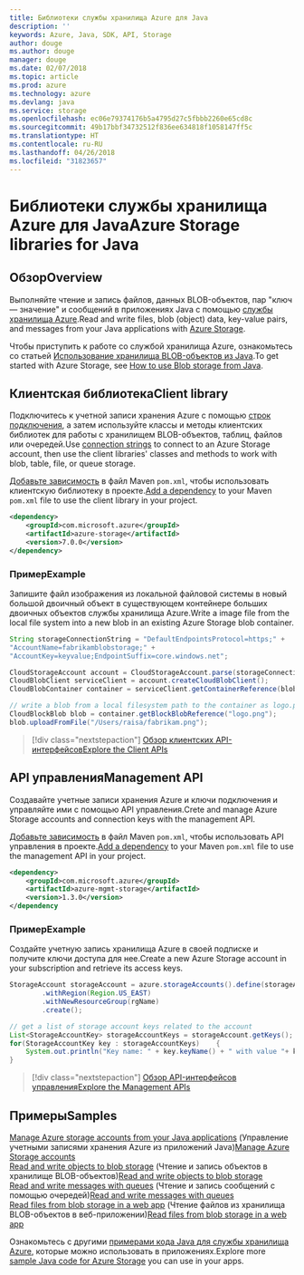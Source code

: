 ```yaml
---
title: Библиотеки службы хранилища Azure для Java
description: ''
keywords: Azure, Java, SDK, API, Storage
author: douge
ms.author: douge
manager: douge
ms.date: 02/07/2018
ms.topic: article
ms.prod: azure
ms.technology: azure
ms.devlang: java
ms.service: storage
ms.openlocfilehash: ec06e79374176b5a4795d27c5fbbb2260e65cd8c
ms.sourcegitcommit: 49b17bbf34732512f836ee634818f1058147ff5c
ms.translationtype: HT
ms.contentlocale: ru-RU
ms.lasthandoff: 04/26/2018
ms.locfileid: "31823657"
---
```

# <a name="azure-storage-libraries-for-java"></a><span data-ttu-id="28ed0-103">Библиотеки службы хранилища Azure для Java</span><span class="sxs-lookup"><span data-stu-id="28ed0-103">Azure Storage libraries for Java</span></span>

## <a name="overview"></a><span data-ttu-id="28ed0-104">Обзор</span><span class="sxs-lookup"><span data-stu-id="28ed0-104">Overview</span></span>

<span data-ttu-id="28ed0-105">Выполняйте чтение и запись файлов, данных BLOB-объектов, пар "ключ — значение" и сообщений в приложениях Java с помощью [службы хранилища Azure](/azure/storage/storage-introduction).</span><span class="sxs-lookup"><span data-stu-id="28ed0-105">Read and write files, blob (object) data, key-value pairs, and messages from your Java applications with [Azure Storage](/azure/storage/storage-introduction).</span></span>

<span data-ttu-id="28ed0-106">Чтобы приступить к работе со службой хранилища Azure, ознакомьтесь со статьей [Использование хранилища BLOB-объектов из Java](/azure/storage/storage-java-how-to-use-blob-storage).</span><span class="sxs-lookup"><span data-stu-id="28ed0-106">To get started with Azure Storage, see [How to use Blob storage from Java](/azure/storage/storage-java-how-to-use-blob-storage).</span></span>

## <a name="client-library"></a><span data-ttu-id="28ed0-107">Клиентская библиотека</span><span class="sxs-lookup"><span data-stu-id="28ed0-107">Client library</span></span>

<span data-ttu-id="28ed0-108">Подключитесь к учетной записи хранения Azure с помощью [строк подключения](/azure/storage/storage-create-storage-account#manage-your-storage-account), а затем используйте классы и методы клиентских библиотек для работы с хранилищем BLOB-объектов, таблиц, файлов или очередей.</span><span class="sxs-lookup"><span data-stu-id="28ed0-108">Use [connection strings](/azure/storage/storage-create-storage-account#manage-your-storage-account) to connect to an Azure Storage account, then use the client libraries' classes and methods to work with blob, table, file, or queue storage.</span></span> 

<span data-ttu-id="28ed0-109">[Добавьте зависимость](https://maven.apache.org/guides/getting-started/index.html#How_do_I_use_external_dependencies) в файл Maven `pom.xml`, чтобы использовать клиентскую библиотеку в проекте.</span><span class="sxs-lookup"><span data-stu-id="28ed0-109">[Add a dependency](https://maven.apache.org/guides/getting-started/index.html#How_do_I_use_external_dependencies) to your Maven `pom.xml` file to use the client library in your project.</span></span>   

```XML
<dependency>
    <groupId>com.microsoft.azure</groupId>
    <artifactId>azure-storage</artifactId>
    <version>7.0.0</version>
</dependency>
```   

### <a name="example"></a><span data-ttu-id="28ed0-110">Пример</span><span class="sxs-lookup"><span data-stu-id="28ed0-110">Example</span></span>

<span data-ttu-id="28ed0-111">Запишите файл изображения из локальной файловой системы в новый большой двоичный объект в существующем контейнере больших двоичных объектов службы хранилища Azure.</span><span class="sxs-lookup"><span data-stu-id="28ed0-111">Write a image file from the local file system into a new blob in an existing Azure Storage blob container.</span></span>


```java
String storageConnectionString = "DefaultEndpointsProtocol=https;" + 
"AccountName=fabrikamblobstorage;" + 
"AccountKey=keyvalue;EndpointSuffix=core.windows.net";

CloudStorageAccount account = CloudStorageAccount.parse(storageConnectionString);
CloudBlobClient serviceClient = account.createCloudBlobClient();
CloudBlobContainer container = serviceClient.getContainerReference(blobContainer);

// write a blob from a local filesystem path to the container as logo.png
CloudBlockBlob blob = container.getBlockBlobReference("logo.png");
blob.uploadFromFile("/Users/raisa/fabrikam.png");
```

> [!div class="nextstepaction"]
> [<span data-ttu-id="28ed0-112">Обзор клиентских API-интерфейсов</span><span class="sxs-lookup"><span data-stu-id="28ed0-112">Explore the Client APIs</span></span>](/java/api/overview/azure/storage/client)

## <a name="management-api"></a><span data-ttu-id="28ed0-113">API управления</span><span class="sxs-lookup"><span data-stu-id="28ed0-113">Management API</span></span>

<span data-ttu-id="28ed0-114">Создавайте учетные записи хранения Azure и ключи подключения и управляйте ими с помощью API управления.</span><span class="sxs-lookup"><span data-stu-id="28ed0-114">Crete and manage Azure Storage accounts and connection keys with the management API.</span></span>

<span data-ttu-id="28ed0-115">[Добавьте зависимость](https://maven.apache.org/guides/getting-started/index.html#How_do_I_use_external_dependencies) в файл Maven `pom.xml`, чтобы использовать API управления в проекте.</span><span class="sxs-lookup"><span data-stu-id="28ed0-115">[Add a dependency](https://maven.apache.org/guides/getting-started/index.html#How_do_I_use_external_dependencies) to your Maven `pom.xml` file to use the management API in your project.</span></span>  

```XML
<dependency>
    <groupId>com.microsoft.azure</groupId>
    <artifactId>azure-mgmt-storage</artifactId>
    <version>1.3.0</version>
</dependency
```   

### <a name="example"></a><span data-ttu-id="28ed0-116">Пример</span><span class="sxs-lookup"><span data-stu-id="28ed0-116">Example</span></span>

<span data-ttu-id="28ed0-117">Создайте учетную запись хранилища Azure в своей подписке и получите ключи доступа для нее.</span><span class="sxs-lookup"><span data-stu-id="28ed0-117">Create a new Azure Storage account in your subscription and retrieve its access keys.</span></span>

```java
StorageAccount storageAccount = azure.storageAccounts().define(storageAccountName)
        .withRegion(Region.US_EAST)
        .withNewResourceGroup(rgName)
        .create();

// get a list of storage account keys related to the account
List<StorageAccountKey> storageAccountKeys = storageAccount.getKeys();
for(StorageAccountKey key : storageAccountKeys)    {
    System.out.println("Key name: " + key.keyName() + " with value "+ key.value());
}
```

> [!div class="nextstepaction"]
> [<span data-ttu-id="28ed0-118">Обзор API-интерфейсов управления</span><span class="sxs-lookup"><span data-stu-id="28ed0-118">Explore the Management APIs</span></span>](/java/api/overview/azure/storage/management)


## <a name="samples"></a><span data-ttu-id="28ed0-119">Примеры</span><span class="sxs-lookup"><span data-stu-id="28ed0-119">Samples</span></span>

<span data-ttu-id="28ed0-120">[Manage Azure storage accounts from your Java applications](../docs-ref-conceptual/java-sdk-manage-storage-accounts.md)   (Управление учетными записями хранения Azure из приложений Java)</span><span class="sxs-lookup"><span data-stu-id="28ed0-120">[Manage Azure Storage accounts](../docs-ref-conceptual/java-sdk-manage-storage-accounts.md)  </span></span>  
<span data-ttu-id="28ed0-121">[Read and write objects to blob storage](https://github.com/Azure-Samples/storage-blob-java-getting-started)  (Чтение и запись объектов в хранилище BLOB-объектов)</span><span class="sxs-lookup"><span data-stu-id="28ed0-121">[Read and write objects to blob storage](https://github.com/Azure-Samples/storage-blob-java-getting-started) </span></span>  
<span data-ttu-id="28ed0-122">[Read and write messages with queues](https://github.com/Azure-Samples/storage-queue-java-getting-started)  (Чтение и запись сообщений с помощью очередей)</span><span class="sxs-lookup"><span data-stu-id="28ed0-122">[Read and write messages with queues](https://github.com/Azure-Samples/storage-queue-java-getting-started) </span></span>  
<span data-ttu-id="28ed0-123">[Read files from blob storage in a web app](https://github.com/Azure-Samples/app-service-java-manage-storage-connections-for-web-apps-on-linux) (Чтение файлов из хранилища BLOB-объектов в веб-приложении)</span><span class="sxs-lookup"><span data-stu-id="28ed0-123">[Read files from blob storage in a web app](https://github.com/Azure-Samples/app-service-java-manage-storage-connections-for-web-apps-on-linux)</span></span>

<span data-ttu-id="28ed0-124">Ознакомьтесь с другими [примерами кода Java для службы хранилища Azure](https://azure.microsoft.com/resources/samples/?platform=java&term=storage), которые можно использовать в приложениях.</span><span class="sxs-lookup"><span data-stu-id="28ed0-124">Explore more [sample Java code for Azure Storage](https://azure.microsoft.com/resources/samples/?platform=java&term=storage) you can use in your apps.</span></span>
